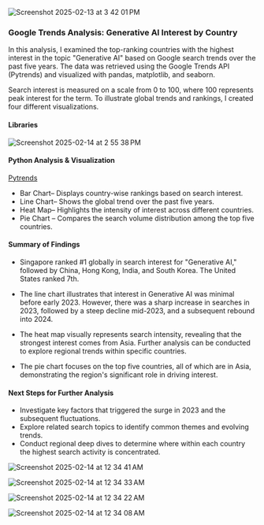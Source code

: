 
![Screenshot 2025-02-13 at 3 42 01 PM](https://github.com/user-attachments/assets/2f53f61e-673d-4ba6-9a1b-2e69f2e263cd)
 



### Google Trends Analysis: Generative AI Interest by Country

In this analysis, I examined the top-ranking countries with the highest interest in the topic "Generative AI" based on Google search trends over the past five years. The data was retrieved using the Google Trends API (Pytrends) and visualized with pandas, matplotlib, and seaborn.

Search interest is measured on a scale from 0 to 100, where 100 represents peak interest for the term. To illustrate global trends and rankings, I created four different visualizations.


#### Libraries
 
![Screenshot 2025-02-14 at 2 55 38 PM](https://github.com/user-attachments/assets/77292e49-b9cd-4f99-9617-f7658839d231)


#### Python Analysis & Visualization

[Pytrends](google-search-analysis.ipynb)

- Bar Chart– Displays country-wise rankings based on search interest.
- Line Chart– Shows the global trend over the past five years.
- Heat Map– Highlights the intensity of interest across different countries.
- Pie Chart – Compares the search volume distribution among the top five countries.

  


#### Summary of Findings

- Singapore ranked #1 globally in search interest for "Generative AI," followed by China, Hong Kong, India, and South Korea. The United States ranked 7th.

- The line chart illustrates that interest in Generative AI was minimal before early 2023. However, there was a sharp increase in searches in 2023, followed by a steep decline mid-2023, and a subsequent rebound into 2024. 

- The heat map visually represents search intensity, revealing that the strongest interest comes from Asia. Further analysis can be conducted to explore regional trends within specific countries. 

- The pie chart focuses on the top five countries, all of which are in Asia, demonstrating the region's significant role in driving interest. 

#### Next Steps for Further Analysis
- Investigate key factors that triggered the surge in 2023 and the subsequent fluctuations.
- Explore related search topics to identify common themes and evolving trends.
- Conduct regional deep dives to determine where within each country the highest search activity is concentrated.
 
![Screenshot 2025-02-14 at 12 34 41 AM](https://github.com/user-attachments/assets/7c125e97-ac83-4ec1-ad01-11379af5ae3b)




![Screenshot 2025-02-14 at 12 34 33 AM](https://github.com/user-attachments/assets/9ab37052-b142-480c-9a96-700e52e32479)




![Screenshot 2025-02-14 at 12 34 22 AM](https://github.com/user-attachments/assets/fe2ebef0-f57c-4673-91cb-5afb6702d421)




 ![Screenshot 2025-02-14 at 12 34 08 AM](https://github.com/user-attachments/assets/ca0f2dd8-db04-46d1-a075-ebc6775618dd)
